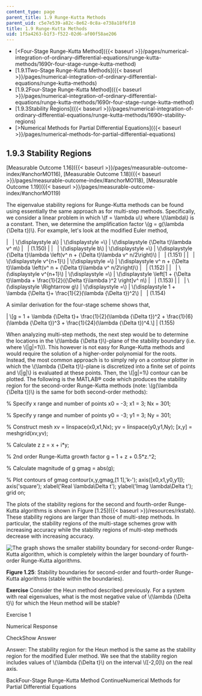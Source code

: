 ```yaml
---
content_type: page
parent_title: 1.9 Runge-Kutta Methods
parent_uid: c5e7e539-a82c-8e62-0c8a-e738a18f6f10
title: 1.9 Runge-Kutta Methods
uid: 1f5a4263-b1f3-f522-02d6-af00f58ae206
---
```


*   [<Four-Stage Runge-Kutta Method]({{< baseurl >}}/pages/numerical-integration-of-ordinary-differential-equations/runge-kutta-methods/1690r-four-stage-runge-kutta-method)
*   [1.9.1Two-Stage Runge-Kutta Methods]({{< baseurl >}}/pages/numerical-integration-of-ordinary-differential-equations/runge-kutta-methods)
*   [1.9.2Four-Stage Runge-Kutta Method]({{< baseurl >}}/pages/numerical-integration-of-ordinary-differential-equations/runge-kutta-methods/1690r-four-stage-runge-kutta-method)
*   [1.9.3Stability Regions]({{< baseurl >}}/pages/numerical-integration-of-ordinary-differential-equations/runge-kutta-methods/1690r-stability-regions)
*   [\>Numerical Methods for Partial Differential Equations]({{< baseurl >}}/pages/numerical-methods-for-partial-differential-equations)

1.9.3 Stability Regions
-----------------------

[Measurable Outcome 1.16]({{< baseurl >}}/pages/measurable-outcome-index/#anchorMO116), [Measurable Outcome 1.18]({{< baseurl >}}/pages/measurable-outcome-index/#anchorMO118), [Measurable Outcome 1.19]({{< baseurl >}}/pages/measurable-outcome-index/#anchorMO119)

The eigenvalue stability regions for Runge-Kutta methods can be found using essentially the same approach as for multi-step methods. Specifically, we consider a linear problem in which \\(f = \\lambda u\\) where \\(\\lambda\\) is a constant. Then, we determine the amplification factor \\(g = g(\\lambda {\\Delta t})\\). For example, let's look at the modified Euler method,

| &nbsp; | \\(\\displaystyle a\\) | \\(\\displaystyle =\\) | \\(\\displaystyle {\\Delta t}\\lambda v^ n\\) | &nbsp; | (1.150) |
| &nbsp; | \\(\\displaystyle b\\) | \\(\\displaystyle =\\) | \\(\\displaystyle {\\Delta t}\\lambda \\left(v^ n + {\\Delta t}\\lambda v^ n/2\\right)\\) | &nbsp; | (1.151) |
| &nbsp; | \\(\\displaystyle v^{n+1}\\) | \\(\\displaystyle =\\) | \\(\\displaystyle v^ n + {\\Delta t}\\lambda \\left(v^ n + {\\Delta t}\\lambda v^ n/2\\right)\\) | &nbsp; | (1.152) |
| &nbsp; | \\(\\displaystyle v^{n+1}\\) | \\(\\displaystyle =\\) | \\(\\displaystyle \\left\[1 + {\\Delta t}\\lambda + \\frac{1}{2}({\\Delta t}\\lambda )^2 \\right\]v^ n\\) | &nbsp; | (1.153) |
| &nbsp; | \\(\\displaystyle \\Rightarrow g\\) | \\(\\displaystyle =\\) | \\(\\displaystyle 1 + \\lambda {\\Delta t}+ \\frac{1}{2}(\\lambda {\\Delta t})^2\\) | &nbsp; | (1.154) 

A similar derivation for the four-stage scheme shows that,

| \\\[g = 1 + \\lambda {\\Delta t}+ \\frac{1}{2}(\\lambda {\\Delta t})^2 + \\frac{1}{6}(\\lambda {\\Delta t})^3 + \\frac{1}{24}(\\lambda {\\Delta t})^4.\\\] | (1.155) 

When analyzing multi-step methods, the next step would be to determine the locations in the \\(\\lambda {\\Delta t}\\)-plane of the stability boundary (i.e. where \\(|g|=1\\)). This however is not easy for Runge-Kutta methods and would require the solution of a higher-order polynomial for the roots. Instead, the most common approach is to simply rely on a contour plotter in which the \\(\\lambda {\\Delta t}\\)-plane is discretized into a finite set of points and \\(|g|\\) is evaluated at these points. Then, the \\(|g|=1\\) contour can be plotted. The following is the MATLAB® code which produces the stability region for the second-order Runge-Kutta methods (note: \\(g(\\lambda {\\Delta t})\\) is the same for both second-order methods):

% Specify x range and number of points
x0 = -3;
x1 =  3;
Nx = 301;

% Specify y range and number of points
y0 = -3;
y1 =  3;
Ny = 301;

% Construct mesh
xv    = linspace(x0,x1,Nx);
yv    = linspace(y0,y1,Ny);
\[x,y\] = meshgrid(xv,yv);

% Calculate z
z = x + i\*y;

% 2nd order Runge-Kutta growth factor
g = 1 + z + 0.5\*z.^2;

% Calculate magnitude of g
gmag = abs(g);

% Plot contours of gmag
contour(x,y,gmag,\[1 1\],'k-');
axis(\[x0,x1,y0,y1\]);
axis('square');
xlabel('Real \\lambda\\Delta t');
ylabel('Imag \\lambda\\Delta t');
grid on;

The plots of the stability regions for the second and fourth-order Runge-Kutta algorithms is shown in Figure [1.25]({{< baseurl >}}/resources/rkstab). These stability regions are larger than those of multi-step methods. In particular, the stability regions of the multi-stage schemes grow with increasing accuracy while the stability regions of multi-step methods decrease with increasing accuracy.

![The graph shows the smaller stability boundary for second-order Runge-Kutta algorithm, which is completely within the larger boundary of fourth-order Runge-Kutta algorithms.](BASEURL_PLACEHOLDER/resources/rkstab)

**Figure 1.25**: Stability boundaries for second-order and fourth-order Runge-Kutta algorithms (stable within the boundaries).

**Exercise** Consider the Heun method described previously. For a system with real eigenvalues, what is the most negative value of \\(\\lambda {\\Delta t}\\) for which the Heun method will be stable?

Exercise 1

Numerical Response

CheckShow Answer

Answer: The stability region for the Heun method is the same as the stability region for the modified Euler method. We see that the stability region includes values of \\(\\lambda {\\Delta t}\\) on the interval \\(\[-2,0\]\\) on the real axis.

BackFour-Stage Runge-Kutta Method ContinueNumerical Methods for Partial Differential Equations